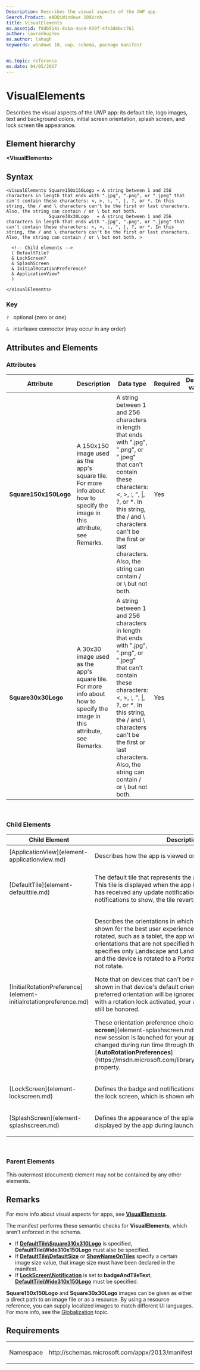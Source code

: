 ```yaml
---
Description: Describes the visual aspects of the UWP app. 
Search.Product: eADQiWindows 10XVcnh
title: VisualElements
ms.assetid: f0db5141-8aba-4ac4-939f-4fe3debcc761
author: laurenhughes
ms.author: lahugh
keywords: windows 10, uwp, schema, package manifest


ms.topic: reference
ms.date: 04/05/2017
---
```


# VisualElements

Describes the visual aspects of the UWP app: its default tile, logo images, text and background colors, initial screen orientation, splash screen, and lock screen tile appearance.

## Element hierarchy

**&lt;VisualElements&gt;**

## Syntax

``` syntax
<VisualElements Square150x150Logo = A string between 1 and 256 characters in length that ends with ".jpg", ".png", or ".jpeg" that can't contain these characters: <, >, :, ", |, ?, or *. In this string, the / and \ characters can't be the first or last characters. Also, the string can contain / or \ but not both.
                Square30x30Logo   = A string between 1 and 256 characters in length that ends with ".jpg", ".png", or ".jpeg" that can't contain these characters: <, >, :, ", |, ?, or *. In this string, the / and \ characters can't be the first or last characters. Also, the string can contain / or \ but not both. >

  <!-- Child elements -->
  ( DefaultTile?
  & LockScreen?
  & SplashScreen
  & InitialRotationPreference?
  & ApplicationView?
  )

</VisualElements>
```

### Key

`?`   optional (zero or one) 

`&`   interleave connector (may occur in any order)

## Attributes and Elements


### Attributes

<table>
<colgroup>
<col width="20%" />
<col width="20%" />
<col width="20%" />
<col width="20%" />
<col width="20%" />
</colgroup>
<thead>
<tr class="header">
<th>Attribute</th>
<th>Description</th>
<th>Data type</th>
<th>Required</th>
<th>Default value</th>
</tr>
</thead>
<tbody>
<tr class="odd">
<td><strong>Square150x150Logo</strong></td>
<td><p>A 150x150 image used as the app's square tile. For more info about how to specify the image in this attribute, see Remarks.</p></td>
<td>A string between 1 and 256 characters in length that ends with &quot;.jpg&quot;, &quot;.png&quot;, or &quot;.jpeg&quot; that can't contain these characters: &lt;, &gt;, :, &quot;, |, ?, or *. In this string, the / and \ characters can't be the first or last characters. Also, the string can contain / or \ but not both.</td>
<td>Yes</td>
<td></td>
</tr>
<tr class="even">
<td><strong>Square30x30Logo</strong></td>
<td><p>A 30x30 image used as the app's square tile. For more info about how to specify the image in this attribute, see Remarks.</p></td>
<td>A string between 1 and 256 characters in length that ends with &quot;.jpg&quot;, &quot;.png&quot;, or &quot;.jpeg&quot; that can't contain these characters: &lt;, &gt;, :, &quot;, |, ?, or *. In this string, the / and \ characters can't be the first or last characters. Also, the string can contain / or \ but not both.</td>
<td>Yes</td>
<td></td>
</tr>
</tbody>
</table>

 

### Child Elements

<table>
<colgroup>
<col width="50%" />
<col width="50%" />
</colgroup>
<thead>
<tr class="header">
<th>Child Element</th>
<th>Description</th>
</tr>
</thead>
<tbody>
<tr class="odd">
<td>[ApplicationView](element-applicationview.md)</td>
<td><p>Describes how the app is viewed on the screen.</p></td>
</tr>
<tr class="even">
<td>[DefaultTile](element-defaulttile.md)</td>
<td><p>The default tile that represents the app on the Start screen. This tile is displayed when the app is first installed, before it has received any update notifications. When a tile has no notifications to show, the tile reverts to this default.</p></td>
</tr>
<tr class="odd">
<td>[InitialRotationPreference](element-initialrotationpreference.md)</td>
<td><p>Describes the orientations in which the app would prefer to be shown for the best user experience. On a device that can be rotated, such as a tablet, the app will not be redrawn for orientations that are not specified here. For instance, if the app specifies only Landscape and LandscapeFlipped orientations, and the device is rotated to a Portrait orientation, the app will not rotate.</p>
<p>Note that on devices that can't be rotated, an app might be shown in that device's default orientation and the app's preferred orientation will be ignored. However, on a device with a rotation lock activated, your app's preferred rotation will still be honored.</p>
<p>These orientation preference choices apply to both the [<strong>splash screen</strong>](element-splashscreen.md) and the app UI when a new session is launched for your app. The preferences can be changed during run time through the [<strong>AutoRotationPreferences</strong>](https://msdn.microsoft.com/library/windows/apps/dn264259) property.</p></td>
</tr>
<tr class="even">
<td>[LockScreen](element-lockscreen.md)</td>
<td><p>Defines the badge and notifications that represent the app on the lock screen, which is shown when the system is locked.</p></td>
</tr>
<tr class="odd">
<td>[SplashScreen](element-splashscreen.md)</td>
<td><p>Defines the appearance of the splash screen, which is displayed by the app during launch.</p></td>
</tr>
</tbody>
</table>

 

### Parent Elements

This outermost (document) element may not be contained by any other elements.

## Remarks

For more info about visual aspects for apps, see [**VisualElements**](https://msdn.microsoft.com/library/windows/apps/dn423310).

The manifest performs these semantic checks for **VisualElements**, which aren't enforced in the schema.

-   If [**DefaultTile\\Square310x310Logo**](element-defaulttile.md) is specified, **DefaultTile\\Wide310x150Logo** must also be specified.
-   If [**DefaultTile\\DefaultSize**](element-defaulttile.md) or [**ShowNameOnTiles**](element-shownameontiles.md) specify a certain image size value, that image size must have been declared in the manifest.
-   If [**LockScreen\\Notification**](https://msdn.microsoft.com/library/windows/apps/dn423284) is set to **badgeAndTileText**, [**DefaultTile\\Wide310x150Logo**](element-defaulttile.md) must be specified.

**Square150x150Logo** and **Square30x30Logo** images can be given as either a direct path to an image file or as a resource. By using a resource reference, you can supply localized images to match different UI languages. For more info, see the [Globalization](https://msdn.microsoft.com/library/windows/apps/hh831183) topic.

## Requirements

<table>
<colgroup>
<col width="50%" />
<col width="50%" />
</colgroup>
<tbody>
<tr class="odd">
<td><p>Namespace</p></td>
<td><p>http://schemas.microsoft.com/appx/2013/manifest</p></td>
</tr>
</tbody>
</table>

 

 



